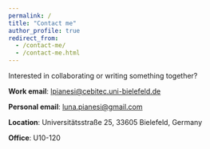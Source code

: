 ```yaml
---
permalink: /
title: "Contact me"
author_profile: true
redirect_from: 
  - /contact-me/
  - /contact-me.html
---
```


Interested in collaborating or writing something together?

**Work email**: [lpianesi@cebitec.uni-bielefeld.de](mailto:lpianesi@cebitec.uni-bielefeld.de)

**Personal email**: [luna.pianesi@gmail.com](mailto:luna.pianesi@gmail.com)

**Location**: Universitätsstraße 25, 33605 Bielefeld, Germany

**Office**: U10-120 